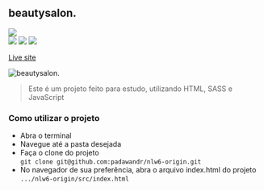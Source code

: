 ## beautysalon.
![](https://img.shields.io/github/repo-size/padawandr/maratona-discover-1?style=flat-square)\
![](https://img.shields.io/badge/javascript-22272e?style=flat-square&logo=javascript&logoColor=fff07f)
![](https://img.shields.io/badge/sass-22272e?style=flat-square&logo=sass&logoColor=e592f0)
![](https://img.shields.io/badge/html-22272e?style=flat-square&logo=html5&logoColor=ff967f)

[Live site](https://padawandr.github.io/nlw6-origin/src/)

![beautysalon.](https://user-images.githubusercontent.com/48874386/124146701-66ba4400-da64-11eb-96b2-ed30045bfac5.png)

> Este é um projeto feito para estudo, utilizando HTML, SASS e JavaScript

### Como utilizar o projeto
* Abra o terminal
* Navegue até a pasta desejada
* Faça o clone do projeto\
```git clone git@github.com:padawandr/nlw6-origin.git```
* No navegador de sua preferência, abra o arquivo index.html do projeto\
```.../nlw6-origin/src/index.html```
